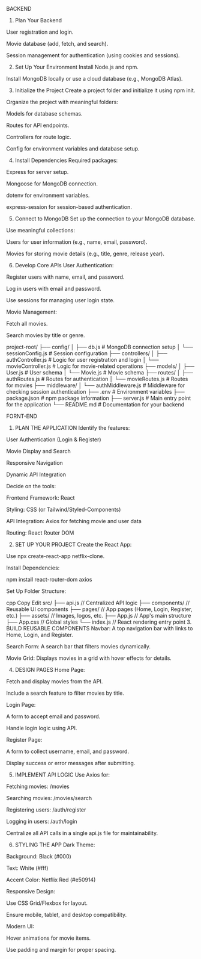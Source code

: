 BACKEND

1. Plan Your Backend


User registration and login.

Movie database (add, fetch, and search).

Session management for authentication (using cookies and sessions).

2. Set Up Your Environment
Install Node.js and npm.

Install MongoDB locally or use a cloud database (e.g., MongoDB Atlas).

3. Initialize the Project
Create a project folder and initialize it using npm init.

Organize the project with meaningful folders:

Models for database schemas.

Routes for API endpoints.

Controllers for route logic.

Config for environment variables and database setup.

4. Install Dependencies
Required packages:

Express for server setup.

Mongoose for MongoDB connection.

dotenv for environment variables.

express-session for session-based authentication.

5. Connect to MongoDB
Set up the connection to your MongoDB database.

Use meaningful collections:

Users for user information (e.g., name, email, password).

Movies for storing movie details (e.g., title, genre, release year).

6. Develop Core APIs
User Authentication:

Register users with name, email, and password.

Log in users with email and password.

Use sessions for managing user login state.

Movie Management:

Fetch all movies.

Search movies by title or genre.



project-root/
├── config/
│   ├── db.js                # MongoDB connection setup
│   └── sessionConfig.js     # Session configuration
├── controllers/
│   ├── authController.js    # Logic for user registration and login
│   └── movieController.js   # Logic for movie-related operations
├── models/
│   ├── User.js              # User schema
│   └── Movie.js             # Movie schema
├── routes/
│   ├── authRoutes.js        # Routes for authentication
│   └── movieRoutes.js       # Routes for movies
├── middleware/
│   └── authMiddleware.js    # Middleware for checking session authentication
├── .env                     # Environment variables
├── package.json             # npm package information
├── server.js                # Main entry point for the application
└── README.md                # Documentation for your backend


FORNT-END

1. PLAN THE APPLICATION
Identify the features:

User Authentication (Login & Register)

Movie Display and Search

Responsive Navigation

Dynamic API Integration

Decide on the tools:

Frontend Framework: React

Styling: CSS (or Tailwind/Styled-Components)

API Integration: Axios for fetching movie and user data

Routing: React Router DOM


2. SET UP YOUR PROJECT
Create the React App:

Use npx create-react-app netflix-clone.

Install Dependencies:

npm install react-router-dom axios

Set Up Folder Structure:

cpp
Copy
Edit
src/
├── api.js                // Centralized API logic
├── components/           // Reusable UI components
├── pages/                // App pages (Home, Login, Register, etc.)
├── assets/               // Images, logos, etc.
├── App.js                // App's main structure
├── App.css               // Global styles
└── index.js              // React rendering entry point
3. BUILD REUSABLE COMPONENTS
Navbar: A top navigation bar with links to Home, Login, and Register.

Search Form: A search bar that filters movies dynamically.

Movie Grid: Displays movies in a grid with hover effects for details.

4. DESIGN PAGES
Home Page:

Fetch and display movies from the API.

Include a search feature to filter movies by title.

Login Page:

A form to accept email and password.

Handle login logic using API.

Register Page:

A form to collect username, email, and password.

Display success or error messages after submitting.

5. IMPLEMENT API LOGIC
Use Axios for:

Fetching movies: /movies

Searching movies: /movies/search

Registering users: /auth/register

Logging in users: /auth/login

Centralize all API calls in a single api.js file for maintainability.

6. STYLING THE APP
Dark Theme:

Background: Black (#000)

Text: White (#fff)

Accent Color: Netflix Red (#e50914)

Responsive Design:

Use CSS Grid/Flexbox for layout.

Ensure mobile, tablet, and desktop compatibility.

Modern UI:

Hover animations for movie items.

Use padding and margin for proper spacing.
